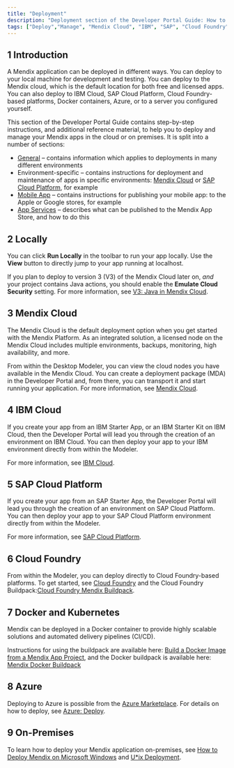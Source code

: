 ```yaml
---
title: "Deployment"
description: "Deployment section of the Developer Portal Guide: How to deploy Mendix apps to different environments and how to manage those deployments."
tags: ["Deploy","Manage", "Mendix Cloud", "IBM", "SAP", "Cloud Foundry", "Kubernetes", "On-premises", "Environment"]
---
```


## 1 Introduction

A Mendix application can be deployed in different ways. You can deploy to your local machine for development and testing. You can deploy to the Mendix cloud, which is the default location for both free and licensed apps. You can also deploy to IBM Cloud, SAP Cloud Platform, Cloud Foundry-based platforms, Docker containers, Azure, or to a server you configured yourself.

This section of the Developer Portal Guide contains step-by-step instructions, and additional reference material, to help you to deploy and manage your Mendix apps in the cloud or on premises. It is split into a number of sections:

* [General](general) – contains information which applies to deployments in many different environments
* Environment-specific – contains instructions for deployment and maintenance of apps in specific environments: [Mendix Cloud](mendix-cloud-deploy) or [SAP Cloud Platform](sap-cloud-platform), for example
* [Mobile App](mobileapp) – contains instructions for publishing your mobile app: to the Apple or Google stores, for example
* [App Services](app-services) – describes what can be published to the Mendix App Store, and how to do this

## 2 Locally

You can click **Run Locally** in the toolbar to run your app locally. Use the **View** button to directly jump to your app running at localhost.

If you plan to deploy to version 3 (V3) of the Mendix Cloud later on, *and* your project contains Java actions, you should enable the **Emulate Cloud Security** setting. For more information, see [V3: Java in Mendix Cloud](java-in-the-cloud).

## 3 Mendix Cloud

The Mendix Cloud is the default deployment option when you get started with the Mendix Platform. As an integrated solution, a licensed node on the Mendix Cloud includes multiple environments, backups, monitoring, high availability, and more.

From within the Desktop Modeler, you can view the cloud nodes you have available in the Mendix Cloud. You can create a deployment package (MDA) in the Developer Portal and, from there, you can transport it and start running your application. For more information, see [Mendix Cloud](mendix-cloud-deploy).

## 4 IBM Cloud

If you create your app from an IBM Starter App, or an IBM Starter Kit on IBM Cloud, then the Developer Portal will lead you through the creation of an environment on IBM Cloud. You can then deploy your app to your IBM environment directly from within the Modeler.

For more information, see [IBM Cloud](ibm-cloud).

## 5 SAP Cloud Platform

If you create your app from an SAP Starter App, the Developer Portal will lead you through the creation of an environment on SAP Cloud Platform. You can then deploy your app to your SAP Cloud Platform environment directly from within the Modeler.

For more information, see [SAP Cloud Platform](sap-cloud-platform).

## 6 Cloud Foundry

From within the Modeler, you can deploy directly to Cloud Foundry-based platforms. To get started, see [Cloud Foundry](cloud-foundry-deploy) and the Cloud Foundry Buildpack:[Cloud Foundry Mendix Buildpack](https://github.com/mendix/cf-mendix-buildpack).

## 7 Docker and Kubernetes

Mendix can be deployed in a Docker container to provide highly scalable solutions and automated delivery pipelines (CI/CD).

Instructions for using the buildpack are available here: [Build a Docker Image from a Mendix App Project](/developerportal/deploy/docker-deploy), and the Docker buildpack is available here: [Mendix Docker Buildpack](https://github.com/mendix/docker-mendix-buildpack)

## 8 Azure

Deploying to Azure is possible from the [Azure Marketplace](https://azure.microsoft.com/en-us/marketplace/partners/mendix/mendix-pro/). For details on how to deploy, see [Azure: Deploy](azure-deploy).

## 9 On-Premises

To learn how to deploy your Mendix application on-premises, see [How to Deploy Mendix on Microsoft Windows](deploy-mendix-on-microsoft-windows) and [U*ix Deployment](unix-like).
